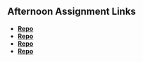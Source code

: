 ## Afternoon Assignment Links

* **[Repo](https://github.com/BlakeLawatch/https://github.com/BlakeLawatch/Burger-shack)**
* **[Repo](https://github.com/BlakeLawatch/https://github.com/BlakeLawatch/gregslist-express-node)**
* **[Repo](https://github.com/BlakeLawatch/https://github.com/BlakeLawatch/Da-Planets)**
* **[Repo](https://github.com/BlakeLawatch/<ASSIGNMENT_REPO>)**
